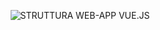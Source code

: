 <p align="center">
  <img src="https://i.ibb.co/x7xyS3s/STRUTTURA-FRONT-END-VUE-JS.png" alt="STRUTTURA WEB-APP VUE.JS">
</p>
